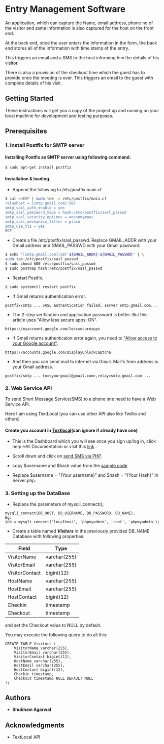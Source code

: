 # Entry Management Software


An application, which can capture the Name, email address, phone no of the visitor and same information is also captured for the host on the front end.

At the back end, once the user enters the information in the form, the back end stores all of the information with time stamp of the entry.

This triggers an email and a SMS to the host informing him the details of his visitor.

There is also a provision of the checkout time which the guest has to provide once the meeting is over. This triggers an email to the guest with complete details of his visit.



## Getting Started

These instructions will get you a copy of the project up and running on your local machine for development and testing purposes. 

## Prerequisites

### 1.  Install Postfix for SMTP server

#### Installing Postfix as SMTP server using following command:

```bash
$ sudo apt-get install postfix
```


#### Installation & loading.


* Append the following to /etc/postfix.main.cf.

```bash
$ cat <<EOF | sudo tee -a /etc/postfix/main.cf
relayhost = [smtp.gmail.com]:587
smtp_sasl_auth_enable = yes
smtp_sasl_password_maps = hash:/etc/postfix/sasl_passwd
smtp_sasl_security_options = noanonymous
smtp_sasl_mechanism_filter = plain
smtp_use_tls = yes
EOF
```
* Create a file /etc/postfix/sasl_passwd. Replace GMAIL_ADDR with your Gmail address and GMAIL_PASSWD with your Gmail password.

```bash
$ echo "[smtp.gmail.com]:587 ${GMAIL_ADDR}:${GMAIL_PASSWD}" | \
sudo tee /etc/postfix/sasl_passwd
$ sudo chmod 600 /etc/postfix/sasl_passwd
$ sudo postmap hash:/etc/postfix/sasl_passwd
```

* Restart Postfix.

```bash
$ sudo systemctl restart postfix
```

 * If Gmail returns authentication error.

```
postfix/smtp ... SASL authentication failed; server smtp.gmail.com...
```

* The 2-step verification and application password is better. But this article uses "Allow less secure apps: ON".

```
https://myaccount.google.com/lesssecureapps
```

* If Gmail returns authenticaion error again, you need to ["Allow access to your Google account"](https://accounts.google.com/b/0/DisplayUnlockCaptcha).

```
https://accounts.google.com/DisplayUnlockCaptcha

```

* And then you can send mail to internet via Gmail. Mail's from address is your Gmail address.


```
postfix/smtp ... to=<yourgmail@gmail.com>,relay=smtp.gmail.com ...

```

### 2. Web Service API
To send Short Message Service(SMS) to a phone one need to have a Web Service API. 

Here I am using TextLocal (you can use other API also like Twillio and others)

#### Create you account in [Textlocal](https://www.textlocal.in/)(can ignore if already have one)
* This is the Dashboard which you will see once you sign up/log in, click help->All Documentation or visit this [link](https://control.textlocal.in/docs/) .


* Scroll down and click on [send SMS via PHP](https://control.textlocal.in/docs/api/code/post/).


* copy $username and $hash value from the [sample code](https://control.textlocal.in/docs/api/code/post/).

* Replace $username = "{Your username}" and $hash = "{Your Hash}" in Server.php.

### 3. Setting up the DataBase

* Replace the parameters of mysqli_connect();

```
mysqli_connect(DB_HOST, DB_USERNAME, DB_PASSWORD, DB_NAME);
Eg:
$db = mysqli_connect('localhost', 'phpmyadmin', 'root', 'phpmyadmin');

```

* Create a table named ***Visitors*** in the previously provided DB_NAME Database with following properties:

Field      |   Type 
-----------|---------
VisitorName | varchar(255)
VisitorEmail | varchar(255)
VisitorContact | bigint(12)
HostName | varchar(255)
HostEmail | varchar(255)
HostContact | bigint(12)
Checkin | timestamp
Checkout | timestamp

and set the Checkout value to NULL by default.

You may execute the following query to do all this:

```
CREATE TABLE Visitors (
    VisitorName varchar(255),
    VisitorEmail varchar(255),
    VisitorContact bigint(12),
    HostName varchar(255),
    HostEmail varchar(255),
    HostContact bigint(12),
    Checkin timestamp,
    Checkout timestamp NULL DEFAULT NULL
);
```

## Authors

* **Shubham Agarwal** 

## Acknowledgments

* TextLocal API

